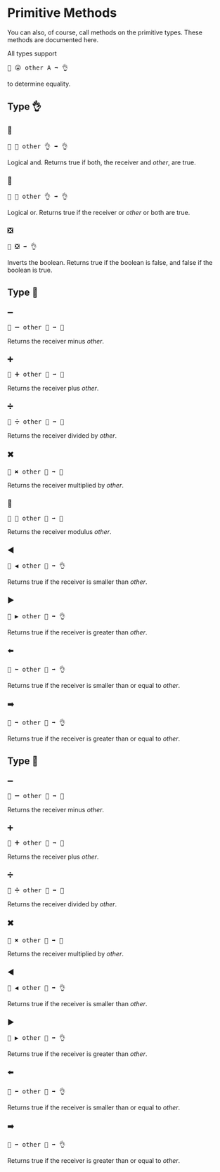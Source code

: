 # Primitive Methods

You can also, of course, call methods on the primitive types. These methods are
documented here.

All types support

<pre>🐖 😛 other A ➡️ 👌</pre>

to determine equality.

## Type 👌

<h3 class="method-emoji" id="m🎊">🎊</h3>
<pre>🐖 🎊 other 👌 ➡️ 👌</pre>

Logical and. Returns true if both, the receiver and *other*, are true.

<h3 class="method-emoji" id="m🎉">🎉</h3>
<pre>🐖 🎉 other 👌 ➡️ 👌</pre>

Logical or. Returns true if the receiver or *other* or both are true.

<h3 class="method-emoji" id="m❎">❎</h3>
<pre>🐖 ❎ ➡️ 👌</pre>

Inverts the boolean. Returns true if the boolean is false, and false if the
boolean is true.

## Type 🚂

<h3 class="method-emoji" id="m➖">➖</h3>
<pre>🐖 ➖ other 🚂 ➡️ 🚂</pre>

Returns the receiver minus *other*.

<h3 class="method-emoji" id="m➕">➕</h3>
<pre>🐖 ➕ other 🚂 ➡️ 🚂</pre>

Returns the receiver plus *other*.

<h3 class="method-emoji" id="m➗">➗</h3>
<pre>🐖 ➗ other 🚂 ➡️ 🚂</pre>

Returns the receiver divided by *other*.

<h3 class="method-emoji" id="m✖️">✖️</h3>
<pre>🐖 ✖️ other 🚂 ➡️ 🚂</pre>

Returns the receiver multiplied by *other*.

<h3 class="method-emoji" id="m🚮">🚮</h3>
<pre>🐖 🚮 other 🚂 ➡️ 🚂</pre>

Returns the receiver modulus *other*.

<h3 class="method-emoji" id="m◀️">◀️</h3>
<pre>🐖 ◀️ other 🚂 ➡️ 👌</pre>

Returns true if the receiver is smaller than *other*.

<h3 class="method-emoji" id="m▶️">▶️</h3>
<pre>🐖 ▶️ other 🚂 ➡️ 👌</pre>

Returns true if the receiver is greater than *other*.

<h3 class="method-emoji" id="m⬅️">⬅️</h3>
<pre>🐖 ⬅️ other 🚂 ➡️ 👌</pre>

Returns true if the receiver is smaller than or equal to *other*.

<h3 class="method-emoji" id="m➡️">➡️</h3>
<pre>🐖 ➡️ other 🚂 ➡️ 👌</pre>

Returns true if the receiver is greater than or equal to *other*.

## Type 🚀

<h3 class="method-emoji" id="m➖">➖</h3>
<pre>🐖 ➖ other 🚀 ➡️ 🚀</pre>

Returns the receiver minus *other*.

<h3 class="method-emoji" id="m➕">➕</h3>
<pre>🐖 ➕ other 🚀 ➡️ 🚀</pre>

Returns the receiver plus *other*.

<h3 class="method-emoji" id="m➗">➗</h3>
<pre>🐖 ➗ other 🚀 ➡️ 🚀</pre>

Returns the receiver divided by *other*.

<h3 class="method-emoji" id="m✖️">✖️</h3>
<pre>🐖 ✖️ other 🚀 ➡️ 🚀</pre>

Returns the receiver multiplied by *other*.

<h3 class="method-emoji" id="m◀️">◀️</h3>
<pre>🐖 ◀️ other 🚀 ➡️ 👌</pre>

Returns true if the receiver is smaller than *other*.

<h3 class="method-emoji" id="m▶️">▶️</h3>
<pre>🐖 ▶️ other 🚀 ➡️ 👌</pre>

Returns true if the receiver is greater than *other*.

<h3 class="method-emoji" id="m⬅️">⬅️</h3>
<pre>🐖 ⬅️ other 🚀 ➡️ 👌</pre>

Returns true if the receiver is smaller than or equal to *other*.

<h3 class="method-emoji" id="m➡️">➡️</h3>
<pre>🐖 ➡️ other 🚀 ➡️ 👌</pre>

Returns true if the receiver is greater than or equal to *other*.
